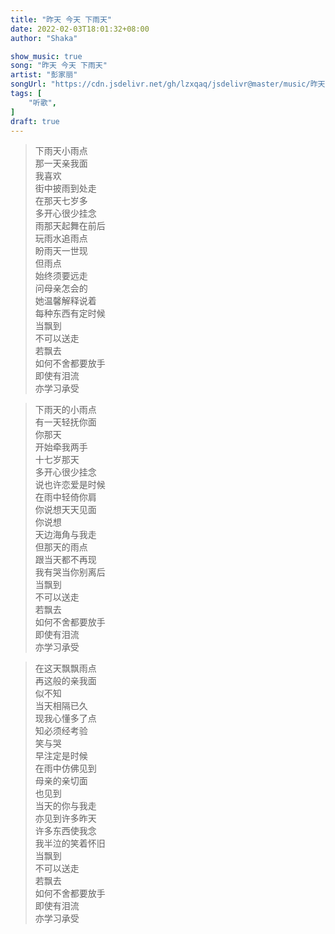 ```yaml
---
title: "昨天 今天 下雨天"
date: 2022-02-03T18:01:32+08:00
author: "Shaka"

show_music: true
song: "昨天 今天 下雨天"
artist: "彭家丽"
songUrl: "https://cdn.jsdelivr.net/gh/lzxqaq/jsdelivr@master/music/昨天·今天·下雨天-彭家丽.mp3"
tags: [
    "听歌",
]
draft: true
---
```


> 下雨天小雨点  
那一天亲我面  
我喜欢  
街中披雨到处走  
在那天七岁多  
多开心很少挂念  
雨那天起舞在前后  
玩雨水追雨点  
盼雨天一世现  
但雨点  
始终须要远走  
问母亲怎会的  
她温馨解释说着  
每种东西有定时候  
当飘到  
不可以送走  
若飘去  
如何不舍都要放手  
即使有泪流  
亦学习承受  

> 下雨天的小雨点  
有一天轻抚你面  
你那天  
开始牵我两手  
十七岁那天  
多开心很少挂念  
说也许恋爱是时候  
在雨中轻倚你肩  
你说想天天见面  
你说想  
天边海角与我走  
但那天的雨点  
跟当天都不再现  
我有哭当你别离后  
当飘到  
不可以送走  
若飘去  
如何不舍都要放手  
即使有泪流  
亦学习承受  

> 在这天飘飘雨点  
再这般的亲我面  
似不知    
当天相隔已久  
现我心懂多了点  
知必须经考验  
笑与哭  
早注定是时候  
在雨中仿佛见到  
母亲的亲切面  
也见到  
当天的你与我走  
亦见到许多昨天  
许多东西使我念  
我半泣的笑着怀旧  
当飘到  
不可以送走  
若飘去  
如何不舍都要放手  
即使有泪流  
亦学习承受  
